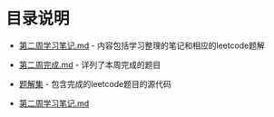 # 目录说明

- [第二周学习笔记.md](https://github.com/dekeshile/algorithm010/blob/master/Week02/%E7%AC%AC%E4%BA%8C%E5%91%A8%E5%AD%A6%E4%B9%A0%E7%AC%94%E8%AE%B0.md)     -    内容包括学习整理的笔记和相应的leetcode题解

- [第二周完成.md](https://github.com/dekeshile/algorithm010/blob/master/Week02/%E7%AC%AC%E4%BA%8C%E5%91%A8%E5%AE%8C%E6%88%90.md)     -   详列了本周完成的题目
- [题解集](https://github.com/dekeshile/algorithm010/tree/master/Week02/%E9%A2%98%E8%A7%A3%E9%9B%86) - 包含完成的leetcode题目的源代码
- <a href="https://github.com/dekeshile/algorithm010/blob/master/Week02/%E7%AC%AC%E4%BA%8C%E5%91%A8%E5%AD%A6%E4%B9%A0%E7%AC%94%E8%AE%B0.md" target="_blank">第二周学习笔记.md</a>

